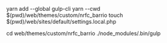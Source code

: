yarn add --global gulp-cli
yarn --cwd $(pwd)/web/themes/custom/nrfc_barrio
touch $(pwd)/web/sites/default/settings.local.php

cd web/themes/custom/nrfc_barrio
./node_modules/.bin/gulp
